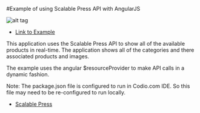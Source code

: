 #Example of using Scalable Press API with AngularJS

![alt tag](http://scalableangularapi.site44.com/screen.png)

- [Link to Example](http://scalableangularapi.site44.com/)

This application uses the Scalable Press API to show all of the available products in real-time. The application shows all of the categories and there associated products and images.

The example uses the angular $resourceProvider to make API calls in a dynamic fashion.

Note: The package.json file is configured to run in Codio.com IDE. So this file may need to be re-configured to run locally.

- [Scalable Press](https://scalablepress.com/)




